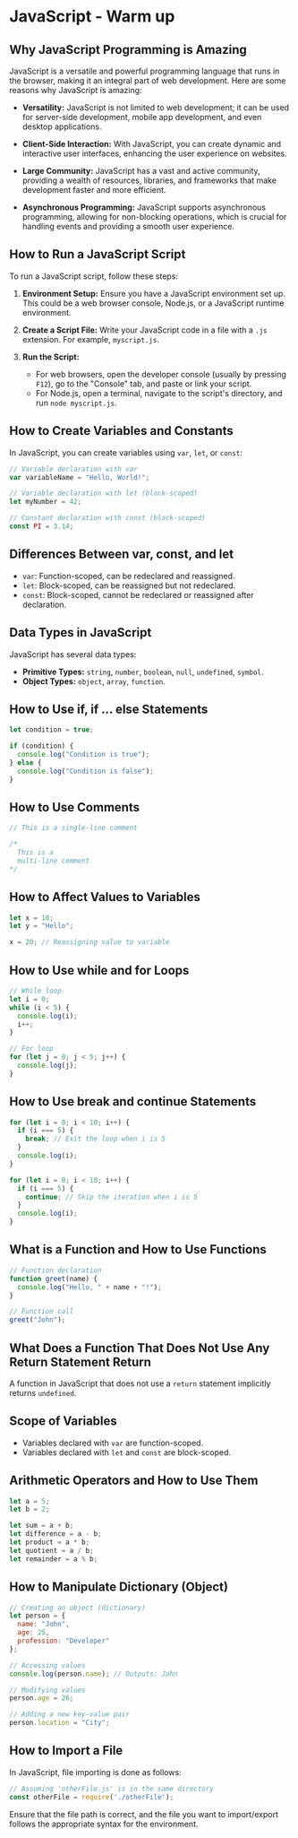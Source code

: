# JavaScript - Warm up

## Why JavaScript Programming is Amazing

JavaScript is a versatile and powerful programming language that runs in the browser, making it an integral part of web development. Here are some reasons why JavaScript is amazing:

- **Versatility:** JavaScript is not limited to web development; it can be used for server-side development, mobile app development, and even desktop applications.
  
- **Client-Side Interaction:** With JavaScript, you can create dynamic and interactive user interfaces, enhancing the user experience on websites.
  
- **Large Community:** JavaScript has a vast and active community, providing a wealth of resources, libraries, and frameworks that make development faster and more efficient.

- **Asynchronous Programming:** JavaScript supports asynchronous programming, allowing for non-blocking operations, which is crucial for handling events and providing a smooth user experience.

## How to Run a JavaScript Script

To run a JavaScript script, follow these steps:

1. **Environment Setup:** Ensure you have a JavaScript environment set up. This could be a web browser console, Node.js, or a JavaScript runtime environment.

2. **Create a Script File:** Write your JavaScript code in a file with a `.js` extension. For example, `myscript.js`.

3. **Run the Script:**
    - For web browsers, open the developer console (usually by pressing `F12`), go to the "Console" tab, and paste or link your script.
    - For Node.js, open a terminal, navigate to the script's directory, and run `node myscript.js`.

## How to Create Variables and Constants

In JavaScript, you can create variables using `var`, `let`, or `const`:

```javascript
// Variable declaration with var
var variableName = "Hello, World!";

// Variable declaration with let (block-scoped)
let myNumber = 42;

// Constant declaration with const (block-scoped)
const PI = 3.14;
```

## Differences Between var, const, and let

- `var`: Function-scoped, can be redeclared and reassigned.
- `let`: Block-scoped, can be reassigned but not redeclared.
- `const`: Block-scoped, cannot be redeclared or reassigned after declaration.

## Data Types in JavaScript

JavaScript has several data types:
- **Primitive Types:** `string`, `number`, `boolean`, `null`, `undefined`, `symbol`.
- **Object Types:** `object`, `array`, `function`.
  
## How to Use if, if ... else Statements

```javascript
let condition = true;

if (condition) {
  console.log("Condition is true");
} else {
  console.log("Condition is false");
}
```

## How to Use Comments

```javascript
// This is a single-line comment

/*
  This is a
  multi-line comment
*/
```

## How to Affect Values to Variables

```javascript
let x = 10;
let y = "Hello";

x = 20; // Reassigning value to variable
```

## How to Use while and for Loops

```javascript
// While loop
let i = 0;
while (i < 5) {
  console.log(i);
  i++;
}

// For loop
for (let j = 0; j < 5; j++) {
  console.log(j);
}
```

## How to Use break and continue Statements

```javascript
for (let i = 0; i < 10; i++) {
  if (i === 5) {
    break; // Exit the loop when i is 5
  }
  console.log(i);
}

for (let i = 0; i < 10; i++) {
  if (i === 5) {
    continue; // Skip the iteration when i is 5
  }
  console.log(i);
}
```

## What is a Function and How to Use Functions

```javascript
// Function declaration
function greet(name) {
  console.log("Hello, " + name + "!");
}

// Function call
greet("John");
```

## What Does a Function That Does Not Use Any Return Statement Return

A function in JavaScript that does not use a `return` statement implicitly returns `undefined`.

## Scope of Variables

- Variables declared with `var` are function-scoped.
- Variables declared with `let` and `const` are block-scoped.

## Arithmetic Operators and How to Use Them

```javascript
let a = 5;
let b = 2;

let sum = a + b;
let difference = a - b;
let product = a * b;
let quotient = a / b;
let remainder = a % b;
```

## How to Manipulate Dictionary (Object)

```javascript
// Creating an object (dictionary)
let person = {
  name: "John",
  age: 25,
  profession: "Developer"
};

// Accessing values
console.log(person.name); // Outputs: John

// Modifying values
person.age = 26;

// Adding a new key-value pair
person.location = "City";
```

## How to Import a File

In JavaScript, file importing is done as follows:

```javascript
// Assuming 'otherFile.js' is in the same directory
const otherFile = require('./otherFile');
```

Ensure that the file path is correct, and the file you want to import/export follows the appropriate syntax for the environment.
